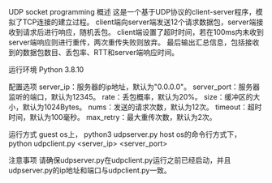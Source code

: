 
UDP socket programming
概述
这是一个基于UDP协议的client-server程序，模拟了TCP连接的建立过程。
client端向server端发送12个请求数据包，server端接收到请求后进行响应，随机丢包。
client端设置了超时时间，若在100ms内未收到server端响应则进行重传，两次重传失败则放弃。
最后输出汇总信息，包括接收到的数据包数目、丢包率、RTT和server端响应时间。

运行环境
Python 3.8.10

配置选项
server_ip：服务器的ip地址，默认为"0.0.0.0"。
server_port：服务器监听的端口，默认为12345。
rate：丢包概率，默认为20%。 
size：缓冲区的大小，默认为1024Bytes。
nums：发送的请求次数，默认为12次。
timeout：超时时间，默认为100毫秒。
max_retry：最大重传次数，默认为2次。

运行方式
guest os上，
python3 udpserver.py
host os的命令行方式下，
python udpclient.py <server_ip> <server_port>

注意事项
请确保udpserver.py在udpclient.py运行之前已经启动，并且udpserver.py的ip地址和端口与udpclient.py一致。


